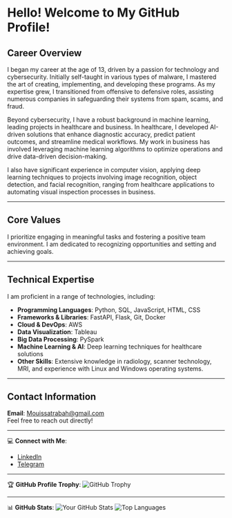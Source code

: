 # Hello! Welcome to My GitHub Profile!

## Career Overview
I began my career at the age of 13, driven by a passion for technology and cybersecurity. Initially self-taught in various types of malware, I mastered the art of creating, implementing, and developing these programs. As my expertise grew, I transitioned from offensive to defensive roles, assisting numerous companies in safeguarding their systems from spam, scams, and fraud. 

Beyond cybersecurity, I have a robust background in machine learning, leading projects in healthcare and business. In healthcare, I developed AI-driven solutions that enhance diagnostic accuracy, predict patient outcomes, and streamline medical workflows. My work in business has involved leveraging machine learning algorithms to optimize operations and drive data-driven decision-making. 

I also have significant experience in computer vision, applying deep learning techniques to projects involving image recognition, object detection, and facial recognition, ranging from healthcare applications to automating visual inspection processes in business.

---

## Core Values
I prioritize engaging in meaningful tasks and fostering a positive team environment. I am dedicated to recognizing opportunities and setting and achieving goals.

---

## Technical Expertise
I am proficient in a range of technologies, including:
- **Programming Languages**: Python, SQL, JavaScript, HTML, CSS
- **Frameworks & Libraries**: FastAPI, Flask, Git, Docker
- **Cloud & DevOps**: AWS
- **Data Visualization**: Tableau
- **Big Data Processing**: PySpark
- **Machine Learning & AI**: Deep learning techniques for healthcare solutions
- **Other Skills**: Extensive knowledge in radiology, scanner technology, MRI, and experience with Linux and Windows operating systems.

---

## Contact Information
**Email**: [Mouissatrabah@gmail.com](mailto:Mouissatrabah@gmail.com)  
Feel free to reach out directly!

---

💻 **Connect with Me**:  
- [LinkedIn](https://www.linkedin.com/in/mouissatrahim/)  
- [Telegram](https://t.me/rahim2330)

---

🏆 **GitHub Profile Trophy**: ![GitHub Trophy](https://github-profile-trophy.vercel.app/?username=Rahimdzx&margin-w=15&margin-h=15)

---

📊 **GitHub Stats**:
![Your GitHub Stats](https://github-readme-stats.vercel.app/api?username=Rahimdzx&show_icons=true&theme=radical)
![Top Languages](https://github-readme-stats.vercel.app/api/top-langs/?username=Rahimdzx&layout=compact&theme=radical)

